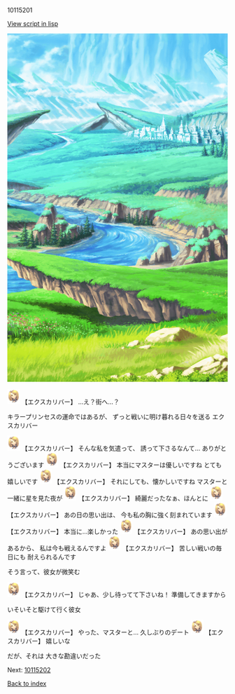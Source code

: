 10115201

[View script in lisp](../scripts/10115201.txt)

![plain.png](../images/backgrounds/plain.png)

<img src="../images/units/101151.png" alt="101151.png" height="34"/>
【エクスカリバー】
…え？街へ…？

キラープリンセスの運命ではあるが、
ずっと戦いに明け暮れる日々を送る
エクスカリバー

<img src="../images/units/101151.png" alt="101151.png" height="34"/>
【エクスカリバー】
そんな私を気遣って、
誘って下さるなんて…
ありがとうございます

<img src="../images/units/101151.png" alt="101151.png" height="34"/>
【エクスカリバー】
本当にマスターは優しいですね
とても嬉しいです

<img src="../images/units/101151.png" alt="101151.png" height="34"/>
【エクスカリバー】
それにしても、懐かしいですね
マスターと一緒に星を見た夜が

<img src="../images/units/101151.png" alt="101151.png" height="34"/>
【エクスカリバー】
綺麗だったなぁ、ほんとに

<img src="../images/units/101151.png" alt="101151.png" height="34"/>
【エクスカリバー】
あの日の思い出は、
今も私の胸に強く刻まれています

<img src="../images/units/101151.png" alt="101151.png" height="34"/>
【エクスカリバー】
本当に…楽しかった

<img src="../images/units/101151.png" alt="101151.png" height="34"/>
【エクスカリバー】
あの思い出があるから、
私は今も戦えるんですよ

<img src="../images/units/101151.png" alt="101151.png" height="34"/>
【エクスカリバー】
苦しい戦いの毎日にも
耐えられるんです

そう言って、彼女が微笑む

<img src="../images/units/101151.png" alt="101151.png" height="34"/>
【エクスカリバー】
じゃあ、少し待ってて下さいね！
準備してきますから

いそいそと駆けて行く彼女

<img src="../images/units/101151.png" alt="101151.png" height="34"/>
【エクスカリバー】
やった、マスターと…
久しぶりのデート

<img src="../images/units/101151.png" alt="101151.png" height="34"/>
【エクスカリバー】
嬉しいな

だが、それは
大きな勘違いだった

Next: [10115202](10115202.md)

[Back to index](index.md)
